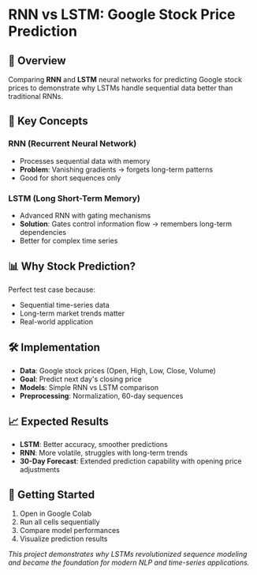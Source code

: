 # RNN vs LSTM: Google Stock Price Prediction

## 🎯 Overview
Comparing **RNN** and **LSTM** neural networks for predicting Google stock prices to demonstrate why LSTMs handle sequential data better than traditional RNNs.

## 🧠 Key Concepts

### RNN (Recurrent Neural Network)
- Processes sequential data with memory
- **Problem**: Vanishing gradients → forgets long-term patterns
- Good for short sequences only

### LSTM (Long Short-Term Memory)
- Advanced RNN with gating mechanisms
- **Solution**: Gates control information flow → remembers long-term dependencies
- Better for complex time series

## 📊 Why Stock Prediction?
Perfect test case because:
- Sequential time-series data
- Long-term market trends matter
- Real-world application

## 🛠️ Implementation
- **Data**: Google stock prices (Open, High, Low, Close, Volume)
- **Goal**: Predict next day's closing price
- **Models**: Simple RNN vs LSTM comparison
- **Preprocessing**: Normalization, 60-day sequences

## 📈 Expected Results
- **LSTM**: Better accuracy, smoother predictions
- **RNN**: More volatile, struggles with long-term trends
- **30-Day Forecast**: Extended prediction capability with opening price adjustments

## 🚀 Getting Started
1. Open in Google Colab
2. Run all cells sequentially
3. Compare model performances
4. Visualize prediction results

*This project demonstrates why LSTMs revolutionized sequence modeling and became the foundation for modern NLP and time-series applications.*
